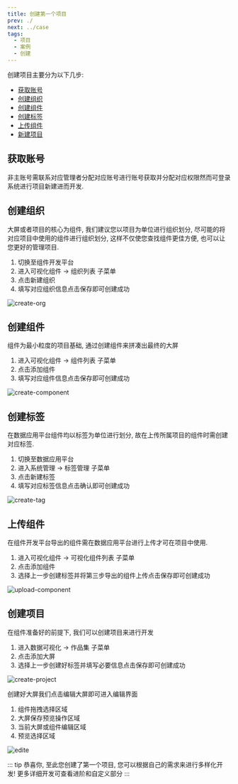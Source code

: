 ```yaml
---
title: 创建第一个项目
prev: ./
next: ../case
tags:
  - 项目
  - 案例
  - 创建
---
```


创建项目主要分为以下几步:

- [获取账号](#获取账号)
- [创建组织](#创建组织)
- [创建组件](#创建组件)
- [创建标签](#创建标签)
- [上传组件](#上传组件)
- [新建项目](#新建项目)

## 获取账号

非主账号需联系对应管理者分配对应账号进行账号获取并分配对应权限然而可登录系统进行项目新建进而开发.

## 创建组织

大屏或者项目的核心为组件, 我们建议您以项目为单位进行组织划分, 尽可能的将对应项目中使用的组件进行组织划分, 这样不仅使您查找组件更佳方便, 也可以让您更好的管理项目.

1. 切换至组件开发平台
2. 进入可视化组件 -> 组织列表 子菜单
3. 点击新建组织
4. 填写对应组织信息点击保存即可创建成功

![create-org](/images/flyfish/create-project/create-org.png)

## 创建组件

组件为最小粒度的项目基础, 通过创建组件来拼凑出最终的大屏

1. 进入可视化组件 -> 组件列表 子菜单
2. 点击添加组件
3. 填写对应组件信息点击保存即可创建成功

![create-component](/images/flyfish/create-project/create-component.png)

## 创建标签

在数据应用平台组件均以标签为单位进行划分, 故在上传所属项目的组件时需创建对应标签.

1. 切换至数据应用平台
2. 进入系统管理 -> 标签管理 子菜单
3. 点击新建标签
4. 填写对应标签信息点击确认即可创建成功

![create-tag](/images/flyfish/create-project/create-tag.png)

## 上传组件

在组件开发平台导出的组件需在数据应用平台进行上传才可在项目中使用.

1. 进入可视化组件 -> 可视化组件列表 子菜单
2. 点击添加组件
3. 选择上一步创建标签并将第三步导出的组件上传点击保存即可创建成功

![upload-component](/images/flyfish/create-project/upload-component.png)

## 创建项目

在组件准备好的前提下, 我们可以创建项目来进行开发

1. 进入数据可视化 -> 作品集 子菜单
2. 点击添加大屏
3. 选择上一步创建好标签并填写必要信息点击保存即可创建成功

![create-project](/images/flyfish/create-project/create-project.png)

创建好大屏我们点击编辑大屏即可进入编辑界面

1. 组件拖拽选择区域
2. 大屏保存预览操作区域
3. 当前大屏或组件编辑区域
4. 预览选择区域

![edite](/images/flyfish/getting-started/edite-page.png)

::: tip
恭喜你, 至此您创建了第一个项目, 您可以根据自己的需求来进行多样化开发! 更多详细开发可查看进阶和自定义部分
:::
